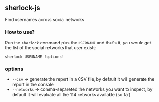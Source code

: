 ## sherlock-js

Find usernames across social networks

### How to use?

Run the `sherlock` command plus the `USERNAME` and that's it, you would get the list of the social networks that user exists:

```
sherlock USERNAME [options]
```

### options

- `--csv` -> generate the report in a CSV file, by default it will generate the report in the console
- `--networks` -> comma-separeted the networks you want to inspect, by default it will evaluate all the 114 networks available (so far)
